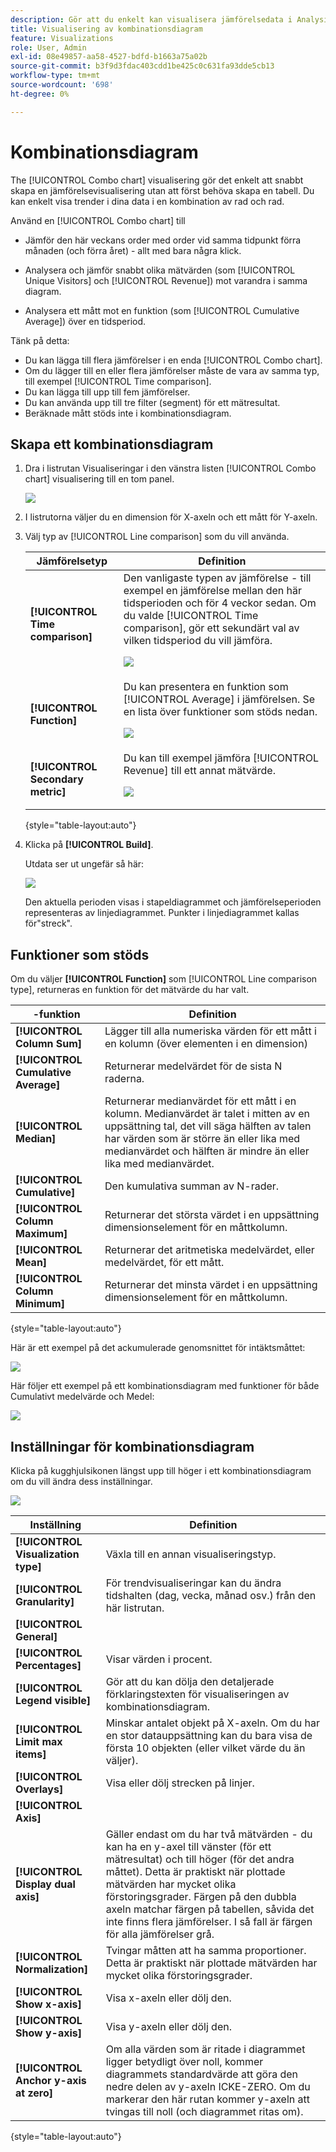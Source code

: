 ```yaml
---
description: Gör att du enkelt kan visualisera jämförelsedata i Analysis Workspace, t.ex. skapa jämförelser till förra månaden, förra året och så vidare.
title: Visualisering av kombinationsdiagram
feature: Visualizations
role: User, Admin
exl-id: 08e49857-aa58-4527-bdfd-b1663a75a02b
source-git-commit: b3f9d3fdac403cdd1be425c0c631fa93dde5cb13
workflow-type: tm+mt
source-wordcount: '698'
ht-degree: 0%

---
```


# Kombinationsdiagram

The [!UICONTROL Combo chart] visualisering gör det enkelt att snabbt skapa en jämförelsevisualisering utan att först behöva skapa en tabell. Du kan enkelt visa trender i dina data i en kombination av rad och rad.

Använd en [!UICONTROL Combo chart] till

* Jämför den här veckans order med order vid samma tidpunkt förra månaden (och förra året) - allt med bara några klick.

* Analysera och jämför snabbt olika mätvärden (som [!UICONTROL Unique Visitors] och [!UICONTROL Revenue]) mot varandra i samma diagram.

* Analysera ett mått mot en funktion (som [!UICONTROL Cumulative Average]) över en tidsperiod.

Tänk på detta:

* Du kan lägga till flera jämförelser i en enda [!UICONTROL Combo chart].
* Om du lägger till en eller flera jämförelser måste de vara av samma typ, till exempel [!UICONTROL Time comparison].
* Du kan lägga till upp till fem jämförelser.
* Du kan använda upp till tre filter (segment) för ett mätresultat.
* Beräknade mått stöds inte i kombinationsdiagram.

## Skapa ett kombinationsdiagram

1. Dra i listrutan Visualiseringar i den vänstra listen [!UICONTROL Combo chart] visualisering till en tom panel.

   ![](assets/combo-chart-build.png)

1. I listrutorna väljer du en dimension för X-axeln och ett mått för Y-axeln.

1. Välj typ av [!UICONTROL Line comparison] som du vill använda.

   | Jämförelsetyp | Definition |
   | --- | --- |
   | **[!UICONTROL Time comparison]** | Den vanligaste typen av jämförelse - till exempel en jämförelse mellan den här tidsperioden och för 4 veckor sedan. Om du valde [!UICONTROL Time comparison], gör ett sekundärt val av vilken tidsperiod du vill jämföra.<p>![](assets/combo-time-period.png) |
   | **[!UICONTROL Function]** | Du kan presentera en funktion som [!UICONTROL Average] i jämförelsen. Se en lista över funktioner som stöds nedan.<p>![](assets/combo-functions.png) |
   | **[!UICONTROL Secondary metric]** | Du kan till exempel jämföra [!UICONTROL Revenue] till ett annat mätvärde.<p>![](assets/combo-2metrics.png) |

   {style=&quot;table-layout:auto&quot;}

1. Klicka på **[!UICONTROL Build]**.

   Utdata ser ut ungefär så här:

   ![](assets/combo-output.png)

   Den aktuella perioden visas i stapeldiagrammet och jämförelseperioden representeras av linjediagrammet. Punkter i linjediagrammet kallas för&quot;streck&quot;.

## Funktioner som stöds

Om du väljer **[!UICONTROL Function]** som [!UICONTROL Line comparison type], returneras en funktion för det mätvärde du har valt.

|  -funktion | Definition |
| --- | --- |
| **[!UICONTROL Column Sum]** | Lägger till alla numeriska värden för ett mått i en kolumn (över elementen i en dimension) |
| **[!UICONTROL Cumulative Average]** | Returnerar medelvärdet för de sista N raderna. |
| **[!UICONTROL Median]** | Returnerar medianvärdet för ett mått i en kolumn. Medianvärdet är talet i mitten av en uppsättning tal, det vill säga hälften av talen har värden som är större än eller lika med medianvärdet och hälften är mindre än eller lika med medianvärdet. |
| **[!UICONTROL Cumulative]** | Den kumulativa summan av N-rader. |
| **[!UICONTROL Column Maximum]** | Returnerar det största värdet i en uppsättning dimensionselement för en måttkolumn. |
| **[!UICONTROL Mean]** | Returnerar det aritmetiska medelvärdet, eller medelvärdet, för ett mått. |
| **[!UICONTROL Column Minimum]** | Returnerar det minsta värdet i en uppsättning dimensionselement för en måttkolumn. |

{style=&quot;table-layout:auto&quot;}

Här är ett exempel på det ackumulerade genomsnittet för intäktsmåttet:

![](assets/combo-cumul-avg.png)

Här följer ett exempel på ett kombinationsdiagram med funktioner för både Cumulativt medelvärde och Medel:

![](assets/combo-two-functions.png)

## Inställningar för kombinationsdiagram

Klicka på kugghjulsikonen längst upp till höger i ett kombinationsdiagram om du vill ändra dess inställningar.

![](assets/combo-settings.png)

| Inställning | Definition |
| --- | --- |
| **[!UICONTROL Visualization type]** | Växla till en annan visualiseringstyp. |
| **[!UICONTROL Granularity]** | För trendvisualiseringar kan du ändra tidshalten (dag, vecka, månad osv.) från den här listrutan. |
| **[!UICONTROL General]** |  |
| **[!UICONTROL Percentages]** | Visar värden i procent. |
| **[!UICONTROL Legend visible]** | Gör att du kan dölja den detaljerade förklaringstexten för visualiseringen av kombinationsdiagram. |
| **[!UICONTROL Limit max items]** | Minskar antalet objekt på X-axeln. Om du har en stor datauppsättning kan du bara visa de första 10 objekten (eller vilket värde du än väljer). |
| **[!UICONTROL Overlays]** | Visa eller dölj strecken på linjer. |
| **[!UICONTROL Axis]** |  |
| **[!UICONTROL Display dual axis]** | Gäller endast om du har två mätvärden - du kan ha en y-axel till vänster (för ett mätresultat) och till höger (för det andra måttet). Detta är praktiskt när plottade mätvärden har mycket olika förstoringsgrader. Färgen på den dubbla axeln matchar färgen på tabellen, såvida det inte finns flera jämförelser. I så fall är färgen för alla jämförelser grå. |
| **[!UICONTROL Normalization]** | Tvingar måtten att ha samma proportioner. Detta är praktiskt när plottade mätvärden har mycket olika förstoringsgrader. |
| **[!UICONTROL Show x-axis]** | Visa x-axeln eller dölj den. |
| **[!UICONTROL Show y-axis]** | Visa y-axeln eller dölj den. |
| **[!UICONTROL Anchor y-axis at zero]** | Om alla värden som är ritade i diagrammet ligger betydligt över noll, kommer diagrammets standardvärde att göra den nedre delen av y-axeln ICKE-ZERO. Om du markerar den här rutan kommer y-axeln att tvingas till noll (och diagrammet ritas om). |

{style=&quot;table-layout:auto&quot;}
